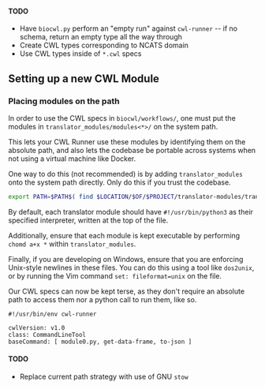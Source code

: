 #### TODO
* Have `biocwl.py` perform an "empty run" against `cwl-runner` -- if no schema, return an empty type all the way through
* Create CWL types corresponding to NCATS domain
* Use CWL types inside of `*.cwl` specs

## Setting up a new CWL Module

### Placing modules on the path

In order to use the CWL specs in `biocwl/workflows/`, one must put the modules in `translator_modules/modules<*>/` on the system path.

This lets your CWL Runner use these modules by identifying them on the absolute path, and also lets the codebase be portable across systems
when not using a virtual machine like Docker.

One way to do this (not recommended) is by adding `translator_modules` onto the system path directly. Only do this if you trust the codebase.

```bash
export PATH=$PATH$( find $LOCATION/$OF/$PROJECT/translator-modules/translator_modules/ -type d -printf ":%p" )
```

By default, each translator module should have `#!/usr/bin/python3` as their specified interpreter, written at the top of the file.

Additionally, ensure that each module is kept executable by performing `chomd a+x *` within `translator_modules`.

Finally, if you are developing on Windows, ensure that you are enforcing Unix-style newlines in these files.
You can do this using a tool like `dos2unix`, or by running the Vim command `set: fileformat=unix` on the file.

Our CWL specs can now be kept terse, as they don't require an absolute path to access them nor a python call to run them, like so.

```cwl
#!/usr/bin/env cwl-runner

cwlVersion: v1.0
class: CommandLineTool
baseCommand: [ module0.py, get-data-frame, to-json ]
```

#### TODO

* Replace current path strategy with use of GNU `stow`